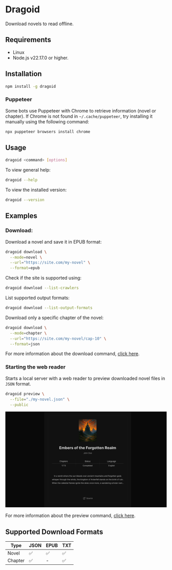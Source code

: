 # Dragoid

Download novels to read offline.

## Requirements

- Linux
- Node.js v22.17.0 or higher.

## Installation

```bash
npm install -g dragoid
```

### Puppeteer

Some bots use Puppeteer with Chrome to retrieve information (novel or chapter). If Chrome is not found in `~/.cache/puppeteer`, try installing it manually using the following command:

```bash
npx puppeteer browsers install chrome
```

## Usage

```bash
dragoid <command> [options]
```

To view general help:

```bash
dragoid --help
```

To view the installed version:

```bash
dragoid --version
```

## Examples

### Download:

Download a novel and save it in EPUB format:

```bash
dragoid download \
  --mode=novel \
  --url="https://site.com/my-novel" \
  --format=epub
```

Check if the site is supported using:

```bash
dragoid download --list-crawlers
```

List supported output formats:

```bash
dragoid download --list-output-formats
```

Download only a specific chapter of the novel:

```bash
dragoid download \
  --mode=chapter \
  --url="https://site.com/my-novel/cap-10" \
  --format=json
```

For more information about the download command, <a href="./docs/command-download.md">click here</a>.

### Starting the web reader

Starts a local server with a web reader to preview downloaded novel files in `JSON` format.

```bash
dragoid preview \
  --file="./my-novel.json" \
  --public
```

<img src="./docs/reader.png" alt="Reader Preview" />

For more information about the preview command, <a href="./docs/command-preview.md">click here</a>.

## Supported Download Formats

| Type | JSON | EPUB | TXT |
| --- | --- | --- | --- |
| Novel | ✅ | ✅ | ✅ |
| Chapter | ✅ | - | ✅ |